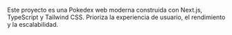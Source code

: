 <!-- Use this file to provide workspace-specific custom instructions to Copilot. For more details, visit https://code.visualstudio.com/docs/copilot/copilot-customization#_use-a-githubcopilotinstructionsmd-file -->

Este proyecto es una Pokedex web moderna construida con Next.js, TypeScript y Tailwind CSS. Prioriza la experiencia de usuario, el rendimiento y la escalabilidad.
